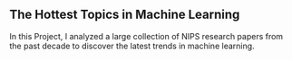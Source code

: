 ## The Hottest Topics in Machine Learning

In this Project, I analyzed a large collection of NIPS research papers from the past decade to discover the latest trends in machine learning.
